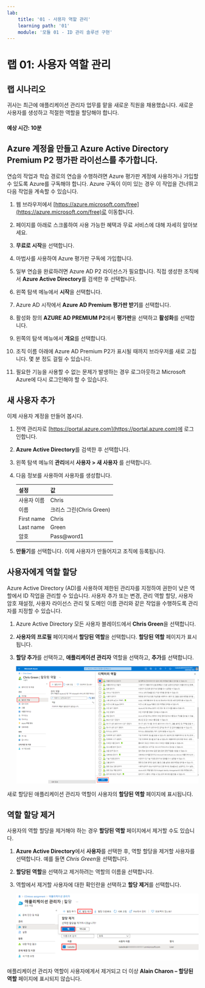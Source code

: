 ```yaml
---
lab:
    title: '01 - 사용자 역할 관리'
    learning path: '01'
    module: '모듈 01 - ID 관리 솔루션 구현'
---
```


# 랩 01: 사용자 역할 관리

## 랩 시나리오

귀사는 최근에 애플리케이션 관리자 업무를 맡을 새로운 직원을 채용했습니다. 새로운 사용자를 생성하고 적절한 역할을 할당해야 합니다.

#### 예상 시간: 10분

## Azure 계정을 만들고 Azure Active Directory Premium P2 평가판 라이선스를 추가합니다.

연습의 작업과 학습 경로의 연습을 수행하려면 Azure 평가판 계정에 사용하거나 가입할 수 있도록 Azure를 구독해야 합니다. Azure 구독이 이미 있는 경우 이 작업을 건너뛰고 다음 작업을 계속할 수 있습니다.

1. 웹 브라우저에서 [https://azure.microsoft.com/free](https://azure.microsoft.com/free)로 이동합니다.

1. 페이지를 아래로 스크롤하여 사용 가능한 혜택과 무료 서비스에 대해 자세히 알아보세요.

1. **무료로 시작**을 선택합니다.

1. 마법사를 사용하여 Azure 평가판 구독에 가입합니다.

1. 일부 연습을 완료하려면 Azure AD P2 라이선스가 필요합니다. 직접 생성한 조직에서 **Azure Active Directory**를 검색한 후 선택합니다.

1. 왼쪽 탐색 메뉴에서 **시작**을 선택합니다.

1. Azure AD 시작에서 **Azure AD Premium 평가판 받기**를 선택합니다.

1. 활성화 창의 **AZURE AD PREMIUM P2**에서 **평가판**을 선택하고 **활성화**를 선택합니다.

1. 왼쪽의 탐색 메뉴에서 **개요**를 선택합니다.

1. 조직 이름 아래에 Azure AD Premium P2가 표시될 때까지 브라우저를 새로 고칩니다. 몇 분 정도 걸릴 수 있습니다.

1. 필요한 기능을 사용할 수 없는 문제가 발생하는 경우 로그아웃하고 Microsoft Azure에 다시 로그인해야 할 수 있습니다.

## 새 사용자 추가

이제 사용자 계정을 만들어 봅시다.

1. 전역 관리자로 [https://portal.azure.com](https://portal.azure.com)에 로그인합니다.

1. **Azure Active Directory**를 검색한 후 선택합니다.

1. 왼쪽 탐색 메뉴의 **관리**에서 **사용자 > 새 사용자** 를 선택합니다.

1. 다음 정보를 사용하여 사용자를 생성합니다.

    | **설정**| **값**|
    | :--- | :--- |
    | 사용자 이름| Chris|
    | 이름| 크리스 그린(Chris Green)|
    | First name| Chris|
    | Last name| Green|
    | 암호| Pass@word1|

1. **만들기**를 선택합니다. 이제 사용자가 만들어지고 조직에 등록됩니다.

## 사용자에게 역할 할당

Azure Active Directory (AD)를 사용하여 제한된 관리자를 지정하여 권한이 낮은 역할에서 ID 작업을 관리할 수 있습니다. 사용자 추가 또는 변경, 관리 역할 할당, 사용자 암호 재설정, 사용자 라이선스 관리 및 도메인 이름 관리와 같은 작업을 수행하도록 관리자를 지정할 수 있습니다.

1. Azure Active Directory 모든 사용자 블레이드에서 **Chris Green**을 선택합니다.

1. **사용자의 프로필** 페이지에서 **할당된 역할**을 선택합니다. **할당된 역할** 페이지가 표시됩니다.

1. **할당 추가**를 선택하고, **애플리케이션 관리자** 역할을 선택하고, **추가**를 선택합니다.

    ![할당된 역할 페이지 - 선택한 역할을 보여줌](./media/directory-role-select-role.png)

새로 할당된 애플리케이션 관리자 역할이 사용자의 **할당된 역할** 페이지에 표시됩니다.

## 역할 할당 제거

사용자의 역할 할당을 제거해야 하는 경우 **할당된 역할** 페이지에서 제거할 수도 있습니다.

1. **Azure Active Directory**에서 **사용자**를 선택한 후, 역할 할당을 제거할 사용자를 선택합니다. 예를 들면 *Chris Green*을 선택합니다.

1. **할당된 역할**을 선택하고 제거하려는 역할의 이름을 선택합니다.

1. 역할에서 제거할 사용자에 대한 확인란을 선택하고 **할당 제거**를 선택합니다.

    ![예가 강조 표시된 할당 제거 대화 상자를 표시하는 화면 이미지](./media/directory-role-remove-role.png)

애플리케이션 관리자 역할이 사용자에게서 제거되고 더 이상 **Alain Charon – 할당된 역할** 페이지에 표시되지 않습니다.

